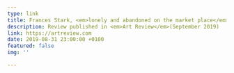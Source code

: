 ```yaml
---
type: link
title: Frances Stark, <em>lonely and abandoned on the market place</em>
description: Review published in <em>Art Review</em>(September 2019)
link: https://artreview.com
date: 2019-08-31 23:00:00 +0100
featured: false
img: ''

---
```

